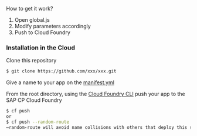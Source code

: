 How to get it work?
1. Open global.js
2. Modify parameters accordingly
3. Push to Cloud Foundry

### Installation in the Cloud
Clone this repository
```sh
$ git clone https://github.com/xxx/xxx.git
```
Give a name to your app on the [manifest.yml](manifest.yml)

From the root directory, using the [Cloud Foundry CLI](https://docs.cloudfoundry.org/cf-cli/install-go-cli.html) push your app to the SAP CP Cloud Foundry
```sh
$ cf push
or
$ cf push --random-route
–random-route will avoid name collisions with others that deploy this same app on SCP. You can also choose your own app name by changing the manifest.yml file.